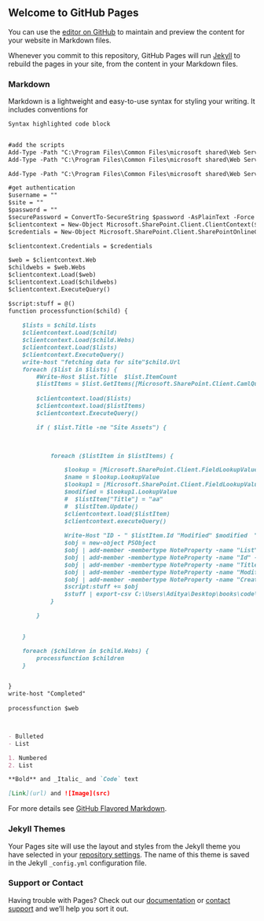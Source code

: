 ## Welcome to GitHub Pages

You can use the [editor on GitHub](https://github.com/adityagandhe/CSOMPowerShell/edit/master/README.md) to maintain and preview the content for your website in Markdown files.

Whenever you commit to this repository, GitHub Pages will run [Jekyll](https://jekyllrb.com/) to rebuild the pages in your site, from the content in your Markdown files.

### Markdown

Markdown is a lightweight and easy-to-use syntax for styling your writing. It includes conventions for

```markdown
Syntax highlighted code block


#add the scripts
Add-Type -Path "C:\Program Files\Common Files\microsoft shared\Web Server Extensions\16\ISAPI\Microsoft.SharePoint.Client.dll"
Add-Type -Path "C:\Program Files\Common Files\microsoft shared\Web Server Extensions\16\ISAPI\Microsoft.Sharepoint.Client.Runtime.dll"

Add-Type -Path "C:\Program Files\Common Files\microsoft shared\Web Server Extensions\16\ISAPI\Microsoft.Sharepoint.Client.UserProfiles.dll"

#get authentication
$username = ""
$site = ""
$password = ""
$securePassword = ConvertTo-SecureString $password -AsPlainText -Force 
$clientcontext = New-Object Microsoft.SharePoint.Client.ClientContext($site)
$credentials = New-Object Microsoft.SharePoint.Client.SharePointOnlineCredentials($username, $securePassword)

$clientcontext.Credentials = $credentials

$web = $clientcontext.Web
$childwebs = $web.Webs
$clientcontext.Load($web)
$clientcontext.Load($childwebs)
$clientcontext.ExecuteQuery()

$script:stuff = @()
function processfunction($child) { 
   
    $lists = $child.lists
    $clientcontext.Load($child)
    $clientcontext.Load($child.Webs)
    $clientcontext.Load($lists)
    $clientcontext.ExecuteQuery()
    write-host "fetching data for site"$child.Url
    foreach ($list in $lists) {
        #Write-Host $list.Title  $list.ItemCount
        $listItems = $list.GetItems([Microsoft.SharePoint.Client.CamlQuery]::CreateAllItemsQuery())
          
        $clientcontext.load($lists)
        $clientcontext.load($listItems)
        $clientcontext.ExecuteQuery()

        if ( $list.Title -ne "Site Assets") {


       
            foreach ($listItem in $listItems) {

                $lookup = [Microsoft.SharePoint.Client.FieldLookupValue]$listItem["Author"]
                $name = $lookup.LookupValue
                $lookup1 = [Microsoft.SharePoint.Client.FieldLookupValue]$listItem["Editor"] 
                $modified = $lookup1.LookupValue
                #  $listItem["Title"] = "aa"  
                #  $listItem.Update()  
                $clientcontext.load($listItem)      
                $clientcontext.executeQuery() 
    
                Write-Host "ID - " $listItem.Id "Modified" $modified  "Modified By" $name "Title" $listItem["Title"]
                $obj = new-object PSObject
                $obj | add-member -membertype NoteProperty -name "List" -value $list.Title
                $obj | add-member -membertype NoteProperty -name "Id" -value $listItem.Id
                $obj | add-member -membertype NoteProperty -name "Title" -value $listItem["Title"]
                $obj | add-member -membertype NoteProperty -name "Modified" -value $modified
                $obj | add-member -membertype NoteProperty -name "Created" -value $name
                $script:stuff += $obj
                $stuff | export-csv C:\Users\Aditya\Desktop\books\code\Poweshell\nsample.csv -notypeinformation
            }

        }


    }

    foreach ($children in $child.Webs) {
        processfunction $children
    }


}
write-host "Completed"  
   
processfunction $web



- Bulleted
- List

1. Numbered
2. List

**Bold** and _Italic_ and `Code` text

[Link](url) and ![Image](src)
```

For more details see [GitHub Flavored Markdown](https://guides.github.com/features/mastering-markdown/).

### Jekyll Themes

Your Pages site will use the layout and styles from the Jekyll theme you have selected in your [repository settings](https://github.com/adityagandhe/CSOMPowerShell/settings). The name of this theme is saved in the Jekyll `_config.yml` configuration file.

### Support or Contact

Having trouble with Pages? Check out our [documentation](https://help.github.com/categories/github-pages-basics/) or [contact support](https://github.com/contact) and we’ll help you sort it out.
